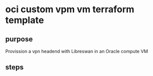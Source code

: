 # oci custom vpm vm terraform template

## purpose
Provission a vpn headend with Libreswan in an Oracle compute VM

## steps
```




```
